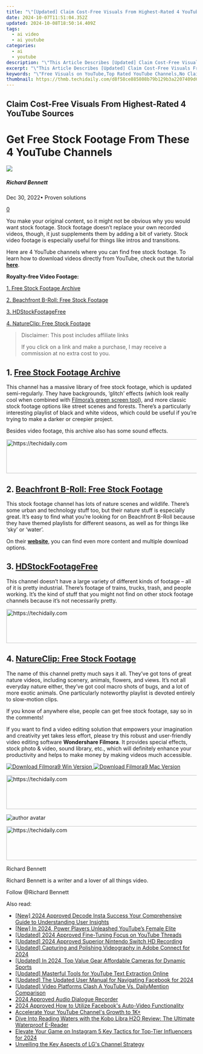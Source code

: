 ```yaml
---
title: "\"[Updated] Claim Cost-Free Visuals From Highest-Rated 4 YouTube Sources for 2024\""
date: 2024-10-07T11:51:04.352Z
updated: 2024-10-08T18:50:14.409Z
tags:
  - ai video
  - ai youtube
categories:
  - ai
  - youtube
description: "\"This Article Describes [Updated] Claim Cost-Free Visuals From Highest-Rated 4 YouTube Sources for 2024\""
excerpt: "\"This Article Describes [Updated] Claim Cost-Free Visuals From Highest-Rated 4 YouTube Sources for 2024\""
keywords: "\"Free Visuals on YouTube,Top Rated YouTube Channels,No Claim Video Downloads,Premium YouTube Content,Highest-Rated Videos,Quality YouTube Images,Cost-Free YouTube Sources\""
thumbnail: https://thmb.techidaily.com/d8f58ce885808b79b129b3a2207409d6b0df7e72b7b5c93436a642cc91c8c39d.jpg
---
```


## Claim Cost-Free Visuals From Highest-Rated 4 YouTube Sources

# Get Free Stock Footage From These 4 YouTube Channels

![](https://images.wondershare.com/filmora/article-images/richard-bennett.jpg)

##### Richard Bennett

 Dec 30, 2022• Proven solutions

[0](#commentsBoxSeoTemplate)

You make your original content, so it might not be obvious why you would want stock footage. Stock footage doesn’t replace your own recorded videos, though, it just supplements them by adding a bit of variety. Stock video footage is especially useful for things like intros and transitions.

Here are 4 YouTube channels where you can find free stock footage. To learn how to download videos directly from YouTube, check out the tutorial **[here](https://tools.techidaily.com/wondershare/filmora/download/)**.

**Royalty-free Video Footage:**

[1\. Free Stock Footage Archive](#freestockfootage)

[2\. Beachfront B-Roll: Free Stock Footage](#beachfront)

[3\. HDStockFootageFree](#hdstock)

[4\. NatureClip: Free Stock Footage](#natureclip)

>  Disclaimer: This post includes affiliate links
>
>  If you click on a link and make a purchase, I may receive a commission at no extra cost to you.
>

## **1\. [Free Stock Footage Archive](https://www.youtube.com/channel/UCy8fgmCsEDIKMWx4Zi0CvNQ/featured)**

This channel has a massive library of free stock footage, which is updated semi-regularly. They have backgrounds, ‘glitch’ effects (which look really cool when combined with [Filmora’s green screen tool](https://tools.techidaily.com/wondershare/filmora/download/)), and more classic stock footage options like street scenes and forests. There’s a particularly interesting playlist of black and white videos, which could be useful if you’re trying to make a darker or creepier project.

Besides video footage, this archive also has some sound effects.

<!-- affiliate ads begin -->
<a href="https://appsumo.8odi.net/c/5597632/2075462/7443" target="_top" id="2075462">
  <img src="//a.impactradius-go.com/display-ad/7443-2075462" border="0" alt="https://techidaily.com" width="728" height="90"/>
</a>
<img height="0" width="0" src="https://appsumo.8odi.net/i/5597632/2075462/7443" style="position:absolute;visibility:hidden;" border="0" />
<!-- affiliate ads end -->

## **2\. [Beachfront B-Roll: Free Stock Footage](https://www.youtube.com/user/Beachfrontprod/featured)**

This stock footage channel has lots of nature scenes and wildlife. There’s some urban and technology stuff too, but their nature stuff is especially great. It’s easy to find what you’re looking for on Beachfront B-Roll because they have themed playlists for different seasons, as well as for things like ‘sky’ or ‘water’.

On their **[website](http://www.beachfrontbroll.com/)**, you can find even more content and multiple download options.

## **3\. [HDStockFootageFree](https://www.youtube.com/user/HDStockFootageFree)**

This channel doesn’t have a large variety of different kinds of footage – all of it is pretty industrial. There’s footage of trains, trucks, trash, and people working. It’s the kind of stuff that you might not find on other stock footage channels because it’s not necessarily pretty.

<!-- affiliate ads begin -->
<a href="https://appsumo.8odi.net/c/5597632/2100534/7443" target="_top" id="2100534">
  <img src="//a.impactradius-go.com/display-ad/7443-2100534" border="0" alt="https://techidaily.com" width="728" height="90"/>
</a>
<img height="0" width="0" src="https://appsumo.8odi.net/i/5597632/2100534/7443" style="position:absolute;visibility:hidden;" border="0" />
<!-- affiliate ads end -->

## **4\. [NatureClip: Free Stock Footage](https://www.youtube.com/user/NatureClip)**

The name of this channel pretty much says it all. They’ve got tons of great nature videos, including scenery, animals, flowers, and views. It’s not all everyday nature either, they’ve got cool macro shots of bugs, and a lot of more exotic animals. One particularly noteworthy playlist is devoted entirely to slow-motion clips.

If you know of anywhere else, people can get free stock footage, say so in the comments!

If you want to find a video editing solution that empowers your imagination and creativity yet takes less effort, please try this robust and user-friendly video editing software **Wondershare Filmora**. It provides special effects, stock photo & video, sound library, etc., which will definitely enhance your productivity and helps to make money by making videos much accessible.

[![Download Filmora9 Win Version](https://images.wondershare.com/filmora/guide/download-btn-win.jpg) ](https://tools.techidaily.com/wondershare/filmora/download/) [![Download Filmora9 Mac Version](https://images.wondershare.com/filmora/guide/download-btn-mac.jpg) ](https://download.wondershare.com/filmora9-mac%5Ffull718.zip)

<!-- affiliate ads begin -->
<a href="https://aligracehair.sjv.io/c/5597632/1868499/19272" target="_top" id="1868499">
  <img src="//a.impactradius-go.com/display-ad/19272-1868499" border="0" alt="https://techidaily.com" width="728" height="90"/>
</a>
<img height="0" width="0" src="https://aligracehair.sjv.io/i/5597632/1868499/19272" style="position:absolute;visibility:hidden;" border="0" />
<!-- affiliate ads end -->

![author avatar](https://images.wondershare.com/filmora/article-images/richard-bennett.jpg)

<!-- affiliate ads begin -->
<a href="https://arkmc.pxf.io/c/5597632/352555/5172" target="_top" id="352555">
  <img src="//a.impactradius-go.com/display-ad/5172-352555" border="0" alt="https://techidaily.com" width="720" height="90"/>
</a>
<img height="0" width="0" src="https://arkmc.pxf.io/i/5597632/352555/5172" style="position:absolute;visibility:hidden;" border="0" />
<!-- affiliate ads end -->

Richard Bennett

Richard Bennett is a writer and a lover of all things video.

Follow @Richard Bennett

<ins class="adsbygoogle"
     style="display:block"
     data-ad-format="autorelaxed"
     data-ad-client="ca-pub-7571918770474297"
     data-ad-slot="1223367746"></ins>

<ins class="adsbygoogle"
     style="display:block"
     data-ad-client="ca-pub-7571918770474297"
     data-ad-slot="8358498916"
     data-ad-format="auto"
     data-full-width-responsive="true"></ins>

<span class="atpl-alsoreadstyle">Also read:</span>
<div><ul>
<li><a href="https://instagram-video-recordings.techidaily.com/new-2024-approved-decode-insta-success-your-comprehensive-guide-to-understanding-user-insights/"><u>[New] 2024 Approved Decode Insta Success Your Comprehensive Guide to Understanding User Insights</u></a></li>
<li><a href="https://youtube-blog.techidaily.com/n-2024-power-players-unleashed-youtubes-female-elite/"><u>[New] In 2024, Power Players Unleashed YouTube’s Female Elite</u></a></li>
<li><a href="https://youtube-blog.techidaily.com/ed-2024-approved-fine-tuning-focus-on-youtube-threads/"><u>[Updated] 2024 Approved Fine-Tuning Focus on YouTube Threads</u></a></li>
<li><a href="https://video-capture.techidaily.com/updated-2024-approved-superior-nintendo-switch-hd-recording/"><u>[Updated] 2024 Approved Superior Nintendo Switch HD Recording</u></a></li>
<li><a href="https://video-screen-grab.techidaily.com/updated-capturing-and-polishing-videography-in-adobe-connect-for-2024/"><u>[Updated] Capturing and Polishing Videography in Adobe Connect for 2024</u></a></li>
<li><a href="https://fox-access.techidaily.com/updated-in-2024-top-value-gear-affordable-cameras-for-dynamic-sports/"><u>[Updated] In 2024, Top Value Gear Affordable Cameras for Dynamic Sports</u></a></li>
<li><a href="https://youtube-blog.techidaily.com/ed-masterful-tools-for-youtube-text-extraction-online/"><u>[Updated] Masterful Tools for YouTube Text Extraction Online</u></a></li>
<li><a href="https://facebook-video-content.techidaily.com/updated-the-updated-user-manual-for-navigating-facebook-for-2024/"><u>[Updated] The Updated User Manual for Navigating Facebook for 2024</u></a></li>
<li><a href="https://youtube-blog.techidaily.com/ed-video-platforms-clash-a-youtube-vs-dailymention-comparison/"><u>[Updated] Video Platforms Clash A YouTube Vs. DailyMention Comparison</u></a></li>
<li><a href="https://youtube-blog.techidaily.com/approved-audio-dialogue-recorder/"><u>2024 Approved Audio Dialogue Recorder</u></a></li>
<li><a href="https://facebook-videos.techidaily.com/2024-approved-how-to-utilize-facebooks-auto-video-functionality/"><u>2024 Approved How to Utilize Facebook's Auto-Video Functionality</u></a></li>
<li><a href="https://youtube-blog.techidaily.com/erate-your-youtube-channels-growth-to-1kplus/"><u>Accelerate Your YouTube Channel's Growth to 1K+</u></a></li>
<li><a href="https://buynow-reviews.techidaily.com/dive-into-reading-waters-with-the-kobo-libra-h2o-review-the-ultimate-waterproof-e-reader/"><u>Dive Into Reading Waters with the Kobo Libra H2O Review: The Ultimate Waterproof E-Reader</u></a></li>
<li><a href="https://instagram-video-recordings.techidaily.com/elevate-your-game-on-instagram-5-key-tactics-for-top-tier-influencers-for-2024/"><u>Elevate Your Game on Instagram 5 Key Tactics for Top-Tier Influencers for 2024</u></a></li>
<li><a href="https://tech-recovery.techidaily.com/unveiling-the-key-aspects-of-lgs-channel-strategy/"><u>Unveiling the Key Aspects of LG's Channel Strategy</u></a></li>
</ul></div>


